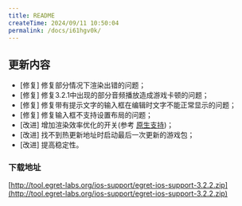 ```yaml
---
title: README
createTime: 2024/09/11 10:50:04
permalink: /docs/i61hgv0k/
---
```

## 更新内容

* [修复] 修复部分情况下渲染出错的问题；
* [修复] 修复3.2.1中出现的部分音频播放造成游戏卡顿的问题；
* [修复] 修复带有提示文字的输入框在编辑时文字不能正常显示的问题；
* [修复] 修复输入框不支持设置布局的问题；
* [改进] 增加渲染效率优化的开关(参考 [原生支持](http://developer.egret.com/cn/github/egret-docs/Engine2D/native/other/index.html))；
* [改进] 找不到热更新地址时启动最后一次更新的游戏包；
* [改进] 提高稳定性。

### 下载地址

[http://tool.egret-labs.org/ios-support/egret-ios-support-3.2.2.zip](http://tool.egret-labs.org/ios-support/egret-ios-support-3.2.2.zip)